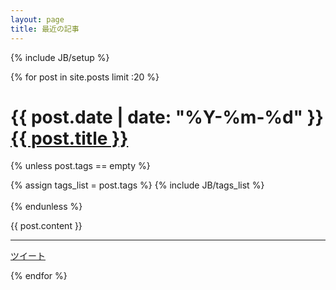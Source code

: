 ```yaml
---
layout: page
title: 最近の記事
---
```

{% include JB/setup %}

{% for post in site.posts limit :20 %}


<h1>{{ post.date | date: "%Y-%m-%d"  }} <a href="{{ BASE_PATH }}{{ post.url }}">{{ post.title }}</a></h1>

{% unless post.tags == empty %}
<div class="pull-right">
{% assign tags_list = post.tags %}
{% include JB/tags_list %}
</div>
<br>
{% endunless %}  

{{ post.content }}

---

<div class="fb-like" data-href="http://tsucchi.github.com/{{ post.url }}" data-send="true" data-width="450" data-show-faces="true"></div>

<a href="https://twitter.com/share" class="twitter-share-button" data-url="http://tsucchi.github.com{{ post.url }}" data-via="tsucchi" data-lang="ja">ツイート</a>
<script>!function(d,s,id){var js,fjs=d.getElementsByTagName(s)[0];if(!d.getElementById(id)){js=d.createElement(s);js.id=id;js.src="//platform.twitter.com/widgets.js";fjs.parentNode.insertBefore(js,fjs);}}(document,"script","twitter-wjs");</script>

{% endfor %}

